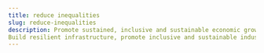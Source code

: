 ```yaml
---
title: reduce inequalities
slug: reduce-inequalities
description: Promote sustained, inclusive and sustainable economic growth, full and productive employment and decent work for all.
Build resilient infrastructure, promote inclusive and sustainable industrialization and foster innovation.
---
```

